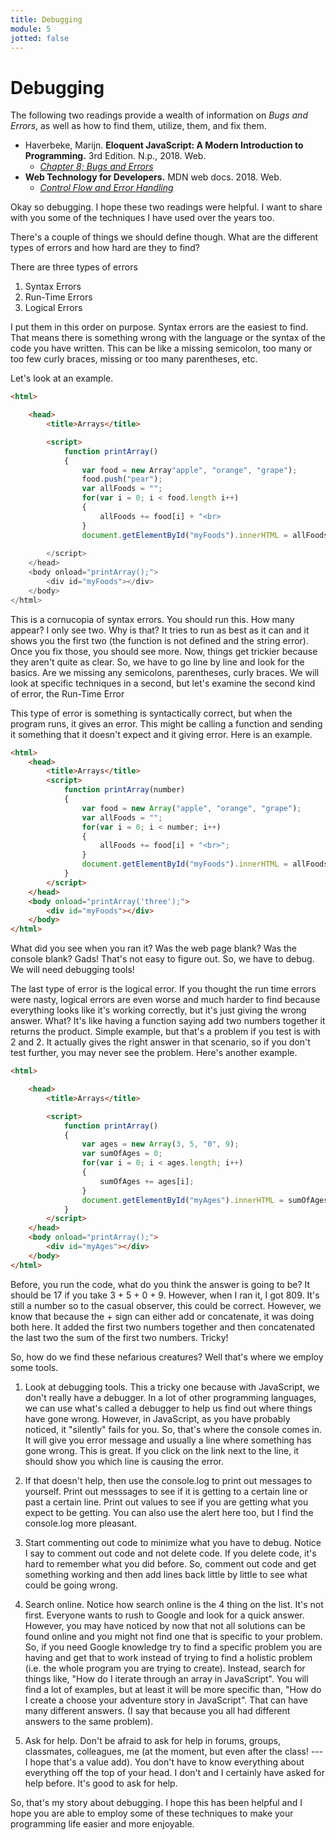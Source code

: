 ```yaml
---
title: Debugging
module: 5
jotted: false
---
```


# Debugging

The following two readings provide a wealth of information on _Bugs and Errors_, as well as how to find them, utilize, them, and fix them.

- Haverbeke, Marijn. **Eloquent JavaScript: A Modern Introduction to Programming.** 3rd Edition. N.p., 2018. Web.
    - [_Chapter 8; Bugs and Errors_](https://eloquentjavascript.net/3rd_edition/08_error.html)
- **Web Technology for Developers.** MDN web docs. 2018. Web.
    - [_Control Flow and Error Handling_](https://developer.mozilla.org/en-US/docs/Web/JavaScript/Guide/Control_flow_and_error_handling)

Okay so debugging.  I hope these two readings were helpful. I want to share with you some of the techniques I have used over the years too.

There's a couple of things we should define though. What are the different types of errors and how hard are they to find?

There are three types of errors

1. Syntax Errors
2. Run-Time Errors
3. Logical Errors

I put them in this order on purpose.  Syntax errors are the easiest to find.  That means there is something wrong with the language or the syntax of the code you have written. This can be like a missing semicolon, too many or too few curly braces, missing or too many parentheses, etc. 

Let's look at an example.

```html
<html>

    <head>
        <title>Arrays</title>

        <script>
            function printArray()
            {
                var food = new Array"apple", "orange", "grape");
                food.push("pear");
                var allFoods = "";
                for(var i = 0; i < food.length i++)
                {
                    allFoods += food[i] + "<br>
                }
                document.getElementById("myFoods").innerHTML = allFoods;
                   
        </script>
    </head>
    <body onload="printArray();">
        <div id="myFoods"></div>
    </body>
</html>
```

This is a cornucopia of syntax errors.  You should run this. How many appear?  I only see two. Why is that?  It tries to run as best as it can and it shows you the first two (the function is not defined and the string error).  Once you fix those, you should see more.  Now, things get trickier because they aren't quite as clear.  So, we have to go line by line and look for the basics.  Are we missing any semicolons, parentheses, curly braces.  We will look at specific techniques in a second, but let's examine the second kind of error, the Run-Time Error

This type of error is something is syntactically correct, but when the program runs, it gives an error.  This might be calling a function and sending it something that it doesn't expect and it giving error.  Here is an example.

```html
<html>
    <head>
        <title>Arrays</title>
        <script>
            function printArray(number)
            {
                var food = new Array("apple", "orange", "grape");
                var allFoods = "";
                for(var i = 0; i < number; i++)
                {
                    allFoods += food[i] + "<br>";
                }
                document.getElementById("myFoods").innerHTML = allFoods;
            }        
        </script>
    </head>
    <body onload="printArray('three');">
        <div id="myFoods"></div>
    </body>
</html>
```

What did you see when you ran it?  Was the web page blank?  Was the console blank?  Gads!  That's not easy to figure out.  So, we have to debug.  We will need debugging tools!

The last type of error is the logical error. If you thought the run time errors were nasty, logical errors are even worse and much harder to find because everything looks like it's working correctly, but it's just giving the wrong answer.  What?  It's like having a function saying add two numbers together it returns the product.  Simple example, but that's a problem if you test is with 2 and 2.  It actually gives the right answer in that scenario, so if you don't test further, you may never see the problem.  Here's another example.

```html
<html>

    <head>
        <title>Arrays</title>

        <script>
            function printArray()
            {
                var ages = new Array(3, 5, "0", 9);
                var sumOfAges = 0;
                for(var i = 0; i < ages.length; i++)
                {
                    sumOfAges += ages[i];
                }
                document.getElementById("myAges").innerHTML = sumOfAges;
            }        
        </script>
    </head>
    <body onload="printArray();">
        <div id="myAges"></div>
    </body>
</html>
```
Before, you run the code, what do you think the answer is going to be?  It should be 17 if you take 3 + 5 + 0 + 9.  However, when I ran it, I got 809.  It's still a number so to the casual observer, this could be correct.  However, we know that because the + sign can either add or concatenate, it was doing both here. It added the first two numbers together and then concatenated the last two the sum of the first two numbers.  Tricky!  

So, how do we find these nefarious creatures?  Well that's where we employ some tools.

1. Look at debugging tools.  This a tricky one because with JavaScript, we don't really have a debugger.   In a lot of other programming languages, we can use what's called a debugger to help us find out where things have gone wrong.  However, in JavaScript, as you have probably noticed, it "silently" fails for you.  So, that's where the console comes in.  It will give you error message and usually a line where something has gone wrong. This is great.  If you click on the link next to the line, it should show you which line is causing the error. 

2. If that doesn't help, then use the console.log to print out messages to yourself.  Print out messsages to see if it is getting to a certain line or past a certain line.  Print out values to see if you are getting what you expect to be getting.  You can also use the alert here too, but I find the console.log more pleasant.

3. Start commenting out code to minimize what you have to debug.  Notice I say to comment out code and not delete code.  If you delete code, it's hard to remember what you did before.  So, comment out code and get something working and then add lines back little by little to see what could be going wrong.

4. Search online.  Notice how search online is the 4 thing on the list.  It's not first.  Everyone wants to rush to Google and look for a quick answer.  However, you may have noticed by now that not all solutions can be found online and you might not find one that is specific to your problem.  So, if you need Google knowledge try to find a specific problem you are having and get that to work instead of trying to find a holistic problem (i.e. the whole program you are trying to create).  Instead, search for things like, "How do I iterate through an array in JavaScript".  You will find a lot of examples, but at least it will be more specific than, "How do I create a choose your adventure story in JavaScript".  That can have many different answers.  (I say that because you all had different answers to the same problem).

5. Ask for help.  Don't be afraid to ask for help in forums, groups, classmates, colleagues, me (at the moment, but even after the class! --- I hope that's a value add).  You don't have to know everything about everything off the top of your head.  I don't and I certainly have asked for help before.  It's good to ask for help. 

So, that's my story about debugging. I hope this has been helpful and I hope you are able to employ some of these techniques to make your programming life easier and more enjoyable.